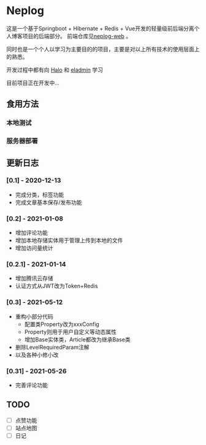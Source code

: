 # Neplog

这是一个基于Springboot + Hibernate + Redis + Vue开发的轻量级前后端分离个人博客项目的后端部分。
前端仓库见[neplog-web](https://github.com/Uzemiu/neplog-web) 。

同时也是一个个人以学习为主要目的的项目，主要是对以上所有技术的使用层面上的熟悉。

开发过程中都有向 
[Halo](https://github.com/halo-dev/halo) 和 
[eladmin](https://github.com/elunez/eladmin) 学习

目前项目正在开发中...




## 食用方法

### 本地测试

### 服务器部署




## 更新日志

### [0.1] - 2020-12-13

- 完成分类，标签功能
- 完成文章基本保存/发布功能 

### [0.2] - 2021-01-08

- 增加评论功能
- 增加本地存储实体用于管理上传到本地的文件
- 增加访问量统计

### [0.2.1] - 2021-01-14

- 增加腾讯云存储
- 认证方式从JWT改为Token+Redis

### [0.3] - 2021-05-12

- 重构小部分代码
    - 配置类Property改为xxxConfig
    - Property则用于用户自定义等动态属性
	- 增加Base实体类，Article都改为继承Base类
- 删除LevelRequiredParam注解
- 以及各种小修小改

### [0.31] - 2021-05-26

- 完善评论功能

## TODO

- [ ] 点赞功能
- [ ] 站点地图
- [ ] 日记